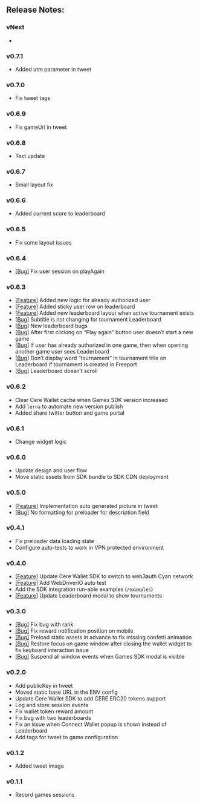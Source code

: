 ## Release Notes:

### vNext

-

### v0.7.1

- Added utm parameter in tweet

### v0.7.0

- Fix tweet tags

### v0.6.9

- Fix gameUrl in tweet

### v0.6.8

- Text update

### v0.6.7

- Small layout fix

### v0.6.6

- Added current score to leaderboard

### v0.6.5

- Fix some layout issues

### v0.6.4

- [[Bug]](https://www.notion.so/cere/Score-doesn-t-update-on-Leaderboard-156d4e51984c4c9c9eabca01e7c8955e?pvs=4) Fix
  user session on playAgain

### v0.6.3

- [[Feature](https://www.notion.so/Release-September-18-604831108ac940268f4c52bad61a9421?pvs=21)] Added new logic for
  already authorized user
- [[Feature](https://www.notion.so/Release-September-18-604831108ac940268f4c52bad61a9421?pvs=21)] Added sticky user row
  on leaderboard
- [[Feature](https://www.notion.so/Release-September-18-604831108ac940268f4c52bad61a9421?pvs=21)] Added new leaderboard
  layout when active tournament exists
- [[Bug](https://www.notion.so/Release-September-18-604831108ac940268f4c52bad61a9421?pvs=21)] Subtitle is not changing
  for tournament Leaderboard
- [[Bug](https://www.notion.so/Release-September-18-604831108ac940268f4c52bad61a9421?pvs=21)] New leaderboard bugs
- [[Bug](https://www.notion.so/Release-September-18-604831108ac940268f4c52bad61a9421?pvs=21)] After first clicking on
  “Play again” button user doesn’t start a new game
- [[Bug](https://www.notion.so/Release-September-18-604831108ac940268f4c52bad61a9421?pvs=21)] If user has already
  authorized in one game, then when opening another game user sees Leaderboard
- [[Bug](https://www.notion.so/Release-September-18-604831108ac940268f4c52bad61a9421?pvs=21)] Don’t display word
  “tournament” in tournament title on Leaderboard if tournament is created in Freeport
- [[Bug](https://www.notion.so/Release-September-18-604831108ac940268f4c52bad61a9421?pvs=21)] Leaderboard doesn’t scroll

### v0.6.2

- Clear Cere Wallet cache when Games SDK version increased
- Add `lerna` to automate new version publish
- Added share twitter button and game portal

### v0.6.1

- Change widget logic

### v0.6.0

- Update design and user flow
- Move static assets from SDK bundle to SDK CDN deployment

### v0.5.0

- [[Feature]](https://www.notion.so/cere/Gaming-API-Implement-link-shortener-for-Twitter-message-3dd6bfdd26004bac8e18e4d25c64fc1d?pvs=4)
  Implementation auto generated picture in tweet
- [[Bug]](https://www.notion.so/cere/No-formatting-for-preloader-for-description-field-40f7606a24db4290ace7ba78d859f140?pvs=4)
  No formatting for preloader for description field

### v0.4.1

- Fix preloader data loading state
- Configure auto-tests to work in VPN protected environment

### v0.4.0

- [[Feature](https://www.notion.so/cere/Cere-Wallet-Achieve-99-new-users-login-success-rate-in-Cere-Wallet-20610fe9e8564934b544a28aee4dacb9?pvs=4)]
  Update Cere Wallet SDK to switch to web3auth Cyan network
- [[Feature]](https://www.notion.so/cere/UI-tests-for-Wallet-Client-and-Games-49a07b7b50114f49bd4c012c6e6220f5?pvs=4)
  Add WebDriverIO auto test
- Add the SDK integration run-able examples (`/examples`)
- [[Feature]](https://www.notion.so/cere/Update-Leaderboard-modal-to-show-tournaments-65b3a7f4d8d848a384d36618e01b338c?pvs=4)
  Update Leaderboard modal to show tournaments

### v0.3.0

- [[Bug]](https://www.notion.so/cere/If-a-player-took-20th-place-or-higher-then-21st-place-has-a-gift-icon-5bb7e12a9e4544a29f21bc607b3df324?pvs=4)
  Fix bug with rank
- [[Bug]](https://www.notion.so/cere/A-rewarding-pop-up-appears-on-the-top-and-moves-the-layout-11a377734b264549aa70b75bab664333?pvs=4)
  Fix reward notification position on mobile
- [[Bug]](https://www.notion.so/cere/Confetti-animation-on-Congratulations-screen-does-not-always-work-the-first-time-f88c1b30b9074077b70bd400f6e46a96?pvs=4)
  Preload static assets in advance to fix missing confetti animation
- [[Bug]](https://www.notion.so/cere/After-interacting-with-Wallet-button-the-control-arrows-become-inactive-b4f58387f306481ead213af8cc7af364?pvs=4)
  Restore focus on game window after closing the wallet widget to fix keyboard interaction issue
- [[Bug]](https://www.notion.so/cere/By-clicking-on-Top-button-on-Leaderboard-user-can-paused-and-resumed-the-game-6c11c983f6bd47d98b7c8d476df26167?pvs=4)
  Suspend all window events when Games SDK modal is visible

### v0.2.0

- Add publicKey in tweet
- Moved static base URL in the ENV config
- Update Cere Wallet SDK to add CERE ERC20 tokens support
- Log and store session events
- Fix wallet token reward amount
- Fix bug with two leaderboards
- Fix an issue when Connect Wallet popup is shown instead of Leaderboard
- Add tags for tweet to game configuration

### v0.1.2

- Added tweet image

### v0.1.1

- Record games sessions
